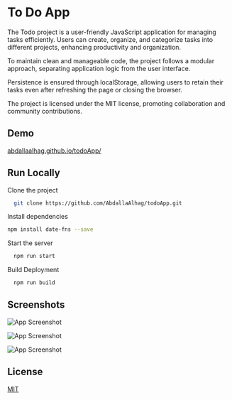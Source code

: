 
# To Do App

The Todo project is a user-friendly JavaScript application for managing tasks efficiently. Users can create, organize, and categorize tasks into different projects, enhancing productivity and organization.

To maintain clean and manageable code, the project follows a modular approach, separating application logic from the user interface.

Persistence is ensured through localStorage, allowing users to retain their tasks even after refreshing the page or closing the browser.

The project is licensed under the MIT license, promoting collaboration and community contributions.







## Demo

[abdallaalhag.github.io/todoApp/](abdallaalhag.github.io/todoApp/)

## Run Locally

Clone the project

```bash
  git clone https://github.com/AbdallaAlhag/todoApp.git
```



Install dependencies

```bash
npm install date-fns --save

```

Start the server

```bash
  npm run start
```

Build Deployment

```bash
  npm run build
```
## Screenshots

![App Screenshot](https://snipboard.io/f9GAMD.jpg)

![App Screenshot](https://snipboard.io/k0VcbE.jpg)

![App Screenshot](https://snipboard.io/LPCX3l.jpg)

## License

[MIT](https://choosealicense.com/licenses/mit/)

